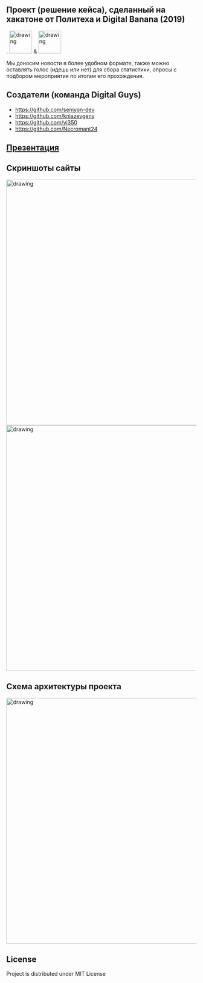 ## Проект (решение кейса), сделанный на хакатоне от Политеха и Digital Banana (2019)

 . <img src="https://github.com/semyon-dev/politex-digitalguys/blob/master/politex.png" alt="drawing" width="60"/>
 &  <img src="https://github.com/semyon-dev/politex-digitalguys/blob/master/digital_banana.jpg" alt="drawing" width="60"/>
 
Мы доносим новости в более удобном формате, также можно оставлять голос (идешь или нет) для сбора статистики, опросы с подбором мероприятия по итогам его прохождения.
 
## Создатели (команда Digital Guys)
* https://github.com/semyon-dev
* https://github.com/kniazevgeny
* https://github.com/vi350
* https://github.com/Necromant24

## [Презентация](https://docs.google.com/presentation/d/1mD_L1guzD8rmoGX5NNQ76wnzL8-ZGq-S8iO4cF_P5Yw/edit?usp=sharing)

## Скриншоты сайты
<img src="https://github.com/semyon-dev/politex-digitalguys/blob/master/frontend1.png" alt="drawing" width="650"/>
<img src="https://github.com/semyon-dev/politex-digitalguys/blob/master/frontend2.png" alt="drawing" width="650"/>

## Схема архитектуры проекта
<img src="https://github.com/semyon-dev/politex-digitalguys/blob/master/tech.png" alt="drawing" width="650"/>

## License
Project is distributed under MIT License

